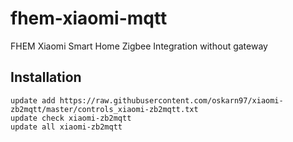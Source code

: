 # fhem-xiaomi-mqtt
FHEM Xiaomi Smart Home Zigbee Integration without gateway

## Installation

```
update add https://raw.githubusercontent.com/oskarn97/xiaomi-zb2mqtt/master/controls_xiaomi-zb2mqtt.txt
update check xiaomi-zb2mqtt
update all xiaomi-zb2mqtt
```
